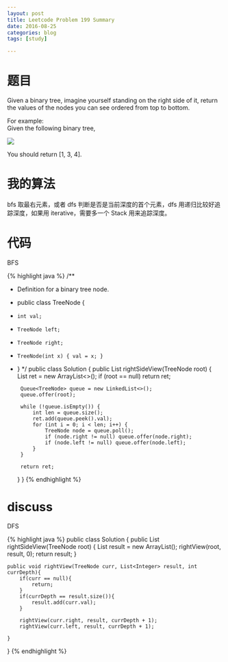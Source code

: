```yaml
---
layout: post
title: Leetcode Problem 199 Summary
date: 2016-08-25
categories: blog
tags: [study]

---
```


# 题目

Given a binary tree, imagine yourself standing on the right side of it, return the values of the nodes you can see ordered from top to bottom.

For example:  
Given the following binary tree,

![](https://lisencn11.github.io/img/problem199.png)

You should return [1, 3, 4].

# 我的算法

bfs 取最右元素，或者 dfs 判断是否是当前深度的首个元素，dfs 用递归比较好追踪深度，如果用 iterative，需要多一个 Stack 用来追踪深度。

# 代码

BFS

{% highlight java %}
/**
 * Definition for a binary tree node.
 * public class TreeNode {
 *     int val;
 *     TreeNode left;
 *     TreeNode right;
 *     TreeNode(int x) { val = x; }
 * }
 */
public class Solution {
    public List<Integer> rightSideView(TreeNode root) {
        List<Integer> ret = new ArrayList<>();
        if (root == null) return ret;
        
        Queue<TreeNode> queue = new LinkedList<>();
        queue.offer(root);
        
        while (!queue.isEmpty()) {
            int len = queue.size();
            ret.add(queue.peek().val);
            for (int i = 0; i < len; i++) {
                TreeNode node = queue.poll();
                if (node.right != null) queue.offer(node.right);
                if (node.left != null) queue.offer(node.left);
            }
        }
        
        return ret;
    }
}
{% endhighlight %}

# discuss

DFS

{% highlight java %}
public class Solution {
    public List<Integer> rightSideView(TreeNode root) {
        List<Integer> result = new ArrayList<Integer>();
        rightView(root, result, 0);
        return result;
    }
    
    public void rightView(TreeNode curr, List<Integer> result, int currDepth){
        if(curr == null){
            return;
        }
        if(currDepth == result.size()){
            result.add(curr.val);
        }
        
        rightView(curr.right, result, currDepth + 1);
        rightView(curr.left, result, currDepth + 1);
        
    }
}
{% endhighlight %}